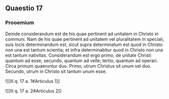 ## Quaestio 17

### Prooemium

Deinde considerandum est de his quae pertinent ad unitatem in Christo in communi. Nam de his quae pertinent ad unitatem vel pluralitatem in speciali, suis locis determinandum est, sicut supra determinatum est quod in Christo non una est tantum scientia; et infra determinabitur quod in Christo non una est tantum nativitas. Considerandum est ergo primo, de unitate Christi quantum ad esse; secundo, quantum ad velle; tertio, quantum ad operari. Circa primum quaeruntur duo. Primo, utrum Christus sit unum vel duo. Secundo, utrum in Christo sit tantum unum esse.

![[III q. 17 a. 1#Articulus 1]]

![[III q. 17 a. 2#Articulus 2]]

